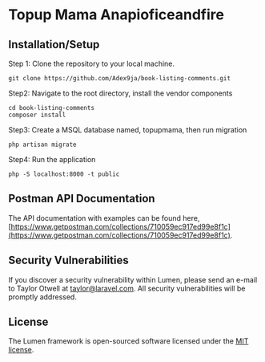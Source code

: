 # Topup Mama Anapioficeandfire

## Installation/Setup
Step 1: Clone the repository to your local machine.    

    git clone https://github.com/Adex9ja/book-listing-comments.git 
Step2: Navigate to the root directory, install the vendor components

    cd book-listing-comments
    composer install
Step3:  Create a MSQL database named, topupmama, then run migration

    php artisan migrate
Step4:  Run the application

    php -S localhost:8000 -t public



## Postman API Documentation

The API documentation with examples can be found here, [https://www.getpostman.com/collections/710059ec917ed99e8f1c](https://www.getpostman.com/collections/710059ec917ed99e8f1c).

## Security Vulnerabilities

If you discover a security vulnerability within Lumen, please send an e-mail to Taylor Otwell at taylor@laravel.com. All security vulnerabilities will be promptly addressed.

## License

The Lumen framework is open-sourced software licensed under the [MIT license](https://opensource.org/licenses/MIT).
